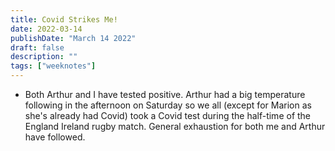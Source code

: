 ```yaml
---
title: Covid Strikes Me!
date: 2022-03-14
publishDate: "March 14 2022"
draft: false
description: ""
tags: ["weeknotes"]
---
```


- Both Arthur and I have tested positive. Arthur had a big temperature following in the afternoon on Saturday so we all (except for Marion as she's already had Covid) took a Covid test during the half-time of the England Ireland rugby match. General exhaustion for both me and Arthur have followed.
